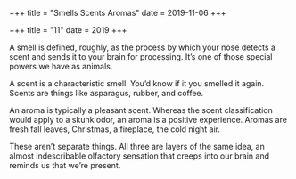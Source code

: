 +++
title = "Smells Scents Aromas"
date = 2019-11-06
+++

+++
title = "11"
date = 2019
+++

A smell is defined, roughly, as the process by which your nose detects a scent and sends it to your brain for processing. It&#8217;s one of those special powers we have as animals.

A scent is a characteristic smell. You&#8217;d know if it you smelled it again. Scents are things like asparagus, rubber, and coffee.

An aroma is typically a pleasant scent. Whereas the scent classification would apply to a skunk odor, an aroma is a positive experience. Aromas are fresh fall leaves, Christmas, a fireplace, the cold night air.

These aren&#8217;t separate things. All three are layers of the same idea, an almost indescribable olfactory sensation that creeps into our brain and reminds us that we&#8217;re present.